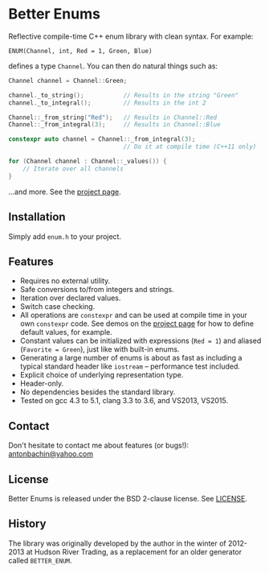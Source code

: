 # Better Enums

Reflective compile-time C++ enum library with clean syntax. For example:

    ENUM(Channel, int, Red = 1, Green, Blue)

defines a type `Channel`. You can then do natural things such as:

```cpp
Channel channel = Channel::Green;

channel._to_string();           // Results in the string "Green"
channel._to_integral();         // Results in the int 2

Channel::_from_string("Red");   // Results in Channel::Red
Channel::_from_integral(3);     // Results in Channel::Blue

constexpr auto channel = Channel::_from_integral(3);
                                // Do it at compile time (C++11 only)

for (Channel channel : Channel::_values()) {
    // Iterate over all channels
}
```

...and more. See the [project page](http://aantron.github.io/better-enums).

## Installation

Simply add `enum.h` to your project.

## Features

- Requires no external utility.
- Safe conversions to/from integers and strings.
- Iteration over declared values.
- Switch case checking.
- All operations are `constexpr` and can be used at compile time in your own
  `constexpr` code. See demos on the
  [project page](http://aantron.github.io/better-enums) for how to define
  default values, for example.
- Constant values can be initialized with expressions (`Red = 1`) and aliased
  (`Favorite = Green`), just like with built-in enums.
- Generating a large number of enums is about as fast as including a typical
  standard header like `iostream` – performance test included.
- Explicit choice of underlying representation type.
- Header-only.
- No dependencies besides the standard library.
- Tested on gcc 4.3 to 5.1, clang 3.3 to 3.6, and VS2013, VS2015.

## Contact

Don't hesitate to contact me about features (or bugs!):
<a href="mailto:antonbachin@yahoo.com">antonbachin@yahoo.com</a>

## License

Better Enums is released under the BSD 2-clause license. See
[LICENSE](https://github.com/aantron/better-enums/blob/master/LICENSE).

## History

The library was originally developed by the author in the winter of 2012-2013 at
Hudson River Trading, as a replacement for an older generator called
`BETTER_ENUM`.
